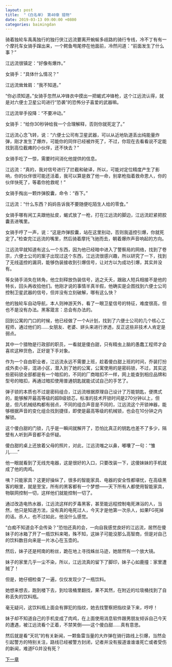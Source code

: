 ```yaml
---
layout: post
title:  "《白名单》 第40章 猎物"
date: 2019-03-13 09:00:00 +0800
categories: baimingdan
---
```

骑着独轮车禹禹独行的独行侠江远流要离开蜿蜒多歧路的骑行专线，冷不丁有有一个摩托车女骑手蹿出来，一个鳄鱼甩尾停在他面前，冷然问道：“前面发生了什么事？”

江远流很镇定：“好像有爆炸。”

女骑手：“具体什么情况？”

江远流耸耸肩：“我不知道。”

“你必须知道。”女骑手忽然从冲锋衣中摸出一把蝎式冲锋枪，这个江远流认得，就是对六便士卫星公司进行“恐袭”的恐怖分子喜爱的武器嘛。

江远流举手投降：“不要冲动。”

女骑手：“给你30秒钟给我一个合理解释，否则你就死定了。”

江远流心念飞转，说：“六便士公司有卫星武器，可以从近地轨道丢出纯能量炸弹，刚才发生了爆炸，可能你的同伴已经被炸死了，不过，你现在去看看说不定能找到高位截瘫的小伙伴，还不快去？”

女骑手吃了一惊，需要时间消化他提供的信息。

江远流：“真的，我对信号进行了拦截和破译，所以，可能对定位精度产生了影响，你的伙伴很可能还活着，我可以算是救了他一命，别拿枪指着救命恩人，你的伙伴快死了，等着你抢救呢！”

女骑手掏出一颗炸弹胶囊，命令：“吞下。”

江远流：“什么东西？妈妈告诉我不要随便吃陌生人给的零食。”

女骑手哪有闲工夫跟他扯皮，蝎式放了一枪，打在江远流的脚边，江远流赶紧把胶囊丢进嘴里。

女骑手哼了一声，说：“这是炸弹胶囊，站在这里别动，否则我遥控引爆，你就死定了。”检查完江远流的嘴里，然后骑着摩托飞驰而去，朝着爆炸声音响起的方向。

江远流早就知道有这么一个东西，因为他已经暗中进入了警察局的网络，找到了卷宗，六便士公司的案子出现过这个东西，江远流很感兴趣，所以研究了一下，找到了无线遥控的漏洞，能够伪装接收到引爆信号，让对方以为成功引爆，其实并没有。

等女骑手消失在转角，他立刻释放伪装信号，逃之夭夭，跟敌人短兵相接不是他的特长，回头再收拾他们。他刚才说的事情半真半假，他确实是企图找到六便士公司控制卫星武器的信号，但并没有立刻破解，哪有这么快？

他的独轮车自动导航，本人则神游天外，看了一眼卫星信号的特征，难度很高，但也不是没有办法。黑客箴言：总会有办法的。

回到公寓的门口的时候，他已经做了一个A计划，找到了六便士公司的几个核心工程师，通过他们的……女朋友、老婆、姘头来进行渗透，反正这些非技术人肯定是弱点。

其中一个猎物是行政部的职员，一看就是傻白甜，只有精虫上脑的愚蠢工程师才会喜欢这种货色，正好是下手对象。

作为一个自由职业者，江远流永远不需要上班，趁着傻白甜上班的时间，乔装打扮成外卖小哥，混进小区，潜入到了她的公寓，公寓使用的是密码锁，不过，其实这些密码锁全部都是有一个暗扣的，不同的厂商暗扣不一样，网上能查到相应品牌和型号的暗扣，再通过暗扣使用普通钥匙就能试试自己的手艺了。

弹子锁的本质也不过是密码组合，江远流根据原理自己设计了万能钥匙，便携式的，能够解开最高等级的超B级锁芯，标准的技术开锁时间是270分钟以上，但是，但凡机械结构都有弱点，不同的组合声音是不同的，江远流这个开锁神器，能够根据声音的变化组合找到捷径，即使是最高等级的机械锁，也会在10分钟之内解锁。

这个傻白甜的门锁，几乎是一瞬间就解开了，恐怕比真正的钥匙也差不了多少，隔壁有人听到声音都不会怀疑。

傻白甜的桌上还放着父母的照片，对此，江远流嗤之以鼻，嘟囔了一句：“雏儿……”

他一眼就看到了无线充电器，这是很好的入口，只要改装一下，这傻妹妹的手机就成了他的肉鸡。

咦？只能家具？这更好操纵了，很多的智能家具、电器的安全性都堪忧，在高级黑客的眼里，就是至宝，所有的黑客都有一个梦想——天下所有人都使用智能家具，物联网控制一切，这样他们就能控制一切了。

通过改造电热水器，江远流这样的歹毒黑客，甚至能远程控制电死淋浴的人，当然，他只是知道方法，没有真的电死过人，今天才是他第一次杀人，如果FG死掉的话。杀人，也不过如此，他没什么感觉。

“白痴不知道会不会传染？”恐怕还真的会，一向自我感觉良好的江远流，居然在傻妹子的冰箱了开了一瓶饮料来喝，殊不知，这妹子可能没那么高智商，但是对自己的饮料数目向来是一片冰心在玉壶的。

然后，妹子还是柯南的粉丝，跪在地上寻找蛛丝马迹，她居然有一个放大镜。

妹子的家里几乎一尘不染，所以，江远流真的留下了脚印，妹子心如鹿撞：家里遭贼了！

但是，她仔细检查了一遍，仅仅发现少了一瓶饮料。

她想来想去，跑到楼下去，到垃圾桶里翻找，果不其然，在附近的垃圾桶找到了自称丢失的饮料瓶。

毫无疑问，这饮料瓶上面会有罪犯的指纹，她去找警察把指纹录下来，哼哼！

妹子却不知道自己的手机变成了肉鸡，在上面使用消息软件跟男朋友倾诉自己今天的遭遇，被江远流看个正着，不禁笑倒——这个傻白甜……真有意思。

然后就是看“天坑”的有关新闻，一颗鱼雷当量的大炸弹在骑行路线上引爆，当然会引起警方的特别关注，路线已经被警方封闭，记者并没有报道谁谁谁死亡或者受伤的新闻，难道FG并没有死？

[下一章](/baimingdan/2019/03/14/41.html)
